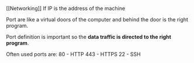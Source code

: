 [[Networking]]
If IP is the address of the machine

Port are like a virtual doors of the computer and behind the door is the right program.

Port definition is important so the **data traffic is directed to the right program**.

Often used ports are:
80 - HTTP
443 - HTTPS
22 - SSH
